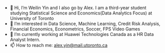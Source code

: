 - 👋 Hi, I’m Weilin Yin and I also go by Alex. I am a third-year student studying Statistical Science and Economics(Data Analytics Focus) at University of Toronto
- 👀 I’m interested in Data Science, Machine Learning, Credit Risk Analysis, Financial Economics, Econometrics, Soccer, FPS Video Games
- 🌱 I’m currently working at Huawei Technologies Canada as a HR Data Analyst Intern.
- 📫 How to reach me: alex.yin@mail.utoronto.ca

<!---
alexyin0429/alexyin0429 is a ✨ special ✨ repository because its `README.md` (this file) appears on your GitHub profile.
You can click the Preview link to take a look at your changes.
--->
